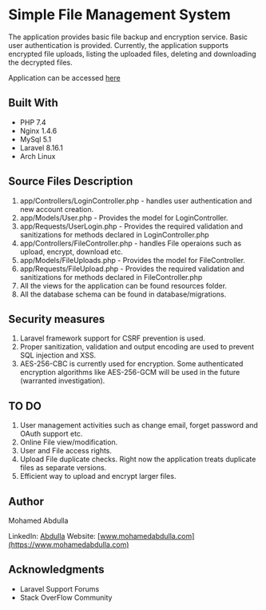 ﻿
# Simple File Management System

The application provides basic file backup and encryption service. Basic user authentication is provided. Currently, the application supports encrypted file uploads, listing the uploaded files, deleting and downloading the decrypted files. 

Application can be accessed [here](https://www.file.mohamedabdulla.com)

## Built With

* PHP 7.4
* Nginx 1.4.6
* MySql 5.1
* Laravel 8.16.1
* Arch Linux

## Source Files Description
1. app/Controllers/LoginController.php - handles user authentication and new account creation.
2. app/Models/User.php - Provides the model for LoginController.
3. app/Requests/UserLogin.php - Provides the required validation and sanitizations for methods declared in LoginController.php
4. app/Controllers/FileController.php - handles File operaions such as upload, encrypt, download etc.
5. app/Models/FileUploads.php - Provides the model for FileController.
6. app/Requests/FileUpload.php - Provides the required validation and sanitizations for methods declared in FileController.php
7. All the views for the application can be found resources folder. 
8. All the database schema can be found in database/migrations.


## Security measures
1. Laravel framework support for CSRF prevention is used. 
2. Proper sanitization, validation and output encoding are used to prevent SQL injection and XSS.
3. AES-256-CBC is currently used for encryption. Some authenticated encryption algorithms like AES-256-GCM will be used in the future (warranted investigation).    
 

## TO DO
1. User management activities such as change email, forget password and OAuth support etc. 
2. Online File view/modification.
3. User and File access rights.
4. Upload File duplicate checks. Right now the application treats duplicate files as separate versions.
5. Efficient way to upload and encrypt larger files.

## Author
Mohamed Abdulla

LinkedIn: [Abdulla](https://www.linkedin.com/in/kmdabdulla)
Website: [www.mohamedabdulla.com](https://www.mohamedabdulla.com)

## Acknowledgments
* Laravel Support Forums
* Stack OverFlow Community
